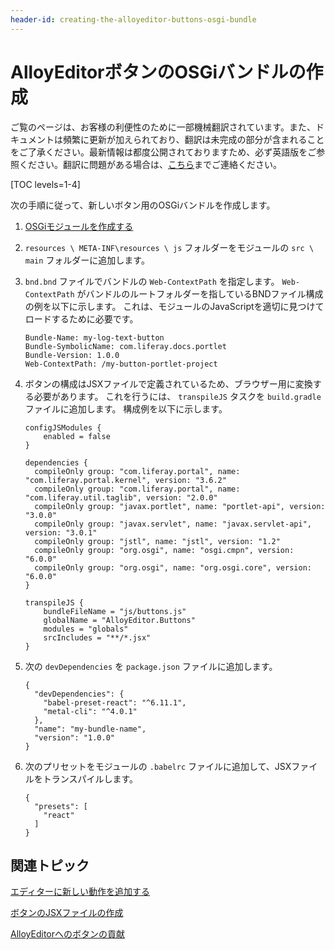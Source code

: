 ```yaml
---
header-id: creating-the-alloyeditor-buttons-osgi-bundle
---
```


# AlloyEditorボタンのOSGiバンドルの作成

<p class="alert alert-info"><span class="wysiwyg-color-blue120">ご覧のページは、お客様の利便性のために一部機械翻訳されています。また、ドキュメントは頻繁に更新が加えられており、翻訳は未完成の部分が含まれることをご了承ください。最新情報は都度公開されておりますため、必ず英語版をご参照ください。翻訳に問題がある場合は、<a href="mailto:support-content-jp@liferay.com">こちら</a>までご連絡ください。</span></p>

[TOC levels=1-4]

次の手順に従って、新しいボタン用のOSGiバンドルを作成します。

1.  [OSGiモジュールを作成する](/docs/7-1/tutorials/-/knowledge_base/t/starting-module-development#creating-a-module)

2.  `resources \ META-INF\resources \ js` フォルダーをモジュールの `src \ main` フォルダーに追加します。

3.  `bnd.bnd` ファイルでバンドルの `Web-ContextPath` を指定します。 `Web-ContextPath` がバンドルのルートフォルダーを指しているBNDファイル構成の例を以下に示します。 これは、モジュールのJavaScriptを適切に見つけてロードするために必要です。
   
        Bundle-Name: my-log-text-button
        Bundle-SymbolicName: com.liferay.docs.portlet
        Bundle-Version: 1.0.0
        Web-ContextPath: /my-button-portlet-project

4.  ボタンの構成はJSXファイルで定義されているため、ブラウザー用に変換する必要があります。 これを行うには、 `transpileJS` タスクを `build.gradle` ファイルに追加します。 構成例を以下に示します。
   
        configJSModules {
            enabled = false
        }
       
        dependencies {
          compileOnly group: "com.liferay.portal", name: "com.liferay.portal.kernel", version: "3.6.2"
          compileOnly group: "com.liferay.portal", name: "com.liferay.util.taglib", version: "2.0.0"
          compileOnly group: "javax.portlet", name: "portlet-api", version: "3.0.0"
          compileOnly group: "javax.servlet", name: "javax.servlet-api", version: "3.0.1"
          compileOnly group: "jstl", name: "jstl", version: "1.2"
          compileOnly group: "org.osgi", name: "osgi.cmpn", version: "6.0.0"
          compileOnly group: "org.osgi", name: "org.osgi.core", version: "6.0.0"
        }
       
        transpileJS {
            bundleFileName = "js/buttons.js"
            globalName = "AlloyEditor.Buttons"
            modules = "globals"
            srcIncludes = "**/*.jsx"
        }

5.  次の `devDependencies` を `package.json` ファイルに追加します。
   
        {
          "devDependencies": {
            "babel-preset-react": "^6.11.1",
            "metal-cli": "^4.0.1"
          },
          "name": "my-bundle-name",
          "version": "1.0.0"
        }

6.  次のプリセットをモジュールの `.babelrc` ファイルに追加して、JSXファイルをトランスパイルします。
   
        {
          "presets": [
            "react"
          ]
        }

## 関連トピック

[エディターに新しい動作を追加する](/docs/7-1/tutorials/-/knowledge_base/t/adding-new-behavior-to-an-editor)

[ボタンのJSXファイルの作成](/docs/7-1/tutorials/-/knowledge_base/t/creating-the-alloyeditor-buttons-jsx-file)

[AlloyEditorへのボタンの貢献](/docs/7-1/tutorials/-/knowledge_base/t/contributing-the-button-to-alloyeditor)
